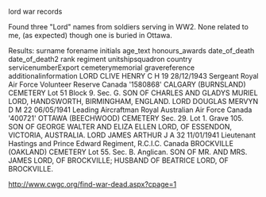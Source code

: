 lord war records

Found three "Lord" names from soldiers serving in WW2. None related to me, (as expected) though one is buried in Ottawa.

Results:
surname	forename	initials	age_text	honours_awards	date_of_death	date_of_death2	rank	regiment	unitshipsquadron	country	servicenumberExport	cemeterymemorial	gravereference	additionalinformation
LORD	CLIVE HENRY	C H	19		28/12/1943		Sergeant	Royal Air Force Volunteer Reserve		Canada	'1580868'	CALGARY (BURNSLAND) CEMETERY	Lot 51 Block 9. Sec. G.	SON OF CHARLES AND GLADYS MURIEL LORD, HANDSWORTH, BIRMINGHAM, ENGLAND.
LORD	DOUGLAS MERVYN	D M	22		06/05/1941		Leading Aircraftman	Royal Australian Air Force		Canada	'400721'	OTTAWA (BEECHWOOD) CEMETERY	Sec. 29. Lot 1. Grave 105.	SON OF GEORGE WALTER AND ELIZA ELLEN LORD, OF ESSENDON, VICTORIA, AUSTRALIA.
LORD	JAMES ARTHUR	J A	32		11/01/1941		Lieutenant	Hastings and Prince Edward Regiment, R.C.I.C.		Canada		BROCKVILLE (OAKLAND) CEMETERY	Lot 55. Sec. B. Anglican.	SON OF MR. AND MRS. JAMES LORD, OF BROCKVILLE; HUSBAND OF BEATRICE LORD, OF BROCKVILLE.

http://www.cwgc.org/find-war-dead.aspx?cpage=1